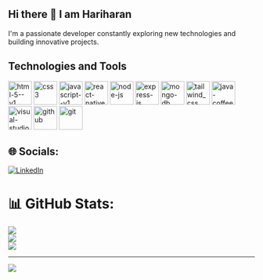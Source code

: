 ## Hi there 👋 I am Hariharan
   I'm a passionate developer constantly exploring new technologies and building innovative projects.
## Technologies and Tools
<div class="inline">
<img width="48" height="48" display="inline" src="https://img.icons8.com/color/48/html-5--v1.png" alt="html-5--v1"/>
<img width="48" height="48" display="inline" src="https://img.icons8.com/color/48/css3.png" alt="css3"/>
<img width="48" height="48" display="inline" src="https://img.icons8.com/color/48/javascript--v1.png" alt="javascript--v1"/>
<img width="48" height="48" display="inline" src="https://img.icons8.com/color/48/react-native.png" alt="react-native"/>
   <img width="48" height="48" src="https://img.icons8.com/fluency/50/node-js.png" alt="node-js"/>
   <img width="48" height="48" src="https://img.icons8.com/ios/50/express-js.png" alt="express-js"/>
   <img width="48" height="48" src="https://img.icons8.com/color/48/mongo-db.png" alt="mongo-db"/>
<img width="48" height="48" display="inline" src="https://img.icons8.com/color/48/tailwind_css.png" alt="tailwind_css"/>
<img width="48" height="48" display="inline" src="https://img.icons8.com/color/48/java-coffee-cup-logo--v1.png" alt="java-coffee-cup-logo--v1"/>
<img width="48" height="48" display="inline" src="https://img.icons8.com/fluency/50/visual-studio-code-2019.png" alt="visual-studio-code-2019"/>
<img width="48" height="48" src="https://img.icons8.com/ios-filled/50/github.png" alt="github"/>
<img width="48" height="48" src="https://img.icons8.com/color/48/git.png" alt="git"/>
   
</div>

## 🌐 Socials:
[![LinkedIn](https://img.shields.io/badge/LinkedIn-%230077B5.svg?logo=linkedin&logoColor=white)](https://linkedin.com/in/www.linkedin.com/in/ms-hariharan) 


<!-- Proudly created with GPRM ( https://gprm.itsvg.in ) -->


# 📊 GitHub Stats:
![](https://github-readme-stats.vercel.app/api?username=Harits77&theme=github_dark&hide_border=false&include_all_commits=false&count_private=false)<br/>
![](https://github-readme-streak-stats.herokuapp.com/?user=Harits77&theme=github_dark&hide_border=false)<br/>
![](https://github-readme-stats.vercel.app/api/top-langs/?username=Harits77&theme=github_dark&hide_border=false&include_all_commits=false&count_private=false&layout=compact)

---
[![](https://visitcount.itsvg.in/api?id=Harits77&icon=0&color=0)](https://visitcount.itsvg.in)

<!-- Proudly created with GPRM ( https://gprm.itsvg.in ) -->

<!-- Proudly created with GPRM ( https://gprm.itsvg.in ) -->
<!-- Proudly created with GPRM ( https://gprm.itsvg.in ) -->

<!-- Proudly created with GPRM ( https://gprm.itsvg.in ) -->

<!-- Proudly created with GPRM ( https://gprm.itsvg.in ) -->

<!-- Proudly created with GPRM ( https://gprm.itsvg.in ) -->

<!-- Proudly created with GPRM ( https://gprm.itsvg.in ) -->



<!--[![Harits77 github activity graph](https://github-readme-activity-graph.vercel.app/graph?username=Ashutosh00710)](https://github.com/ashutosh00710/github-readme-activity-graph)-->
<!--
**Harits77/Harits77** is a ✨ _special_ ✨ repository because its `README.md` (this file) appears on your GitHub profile.


- 🔭 I’m currently working on ...
- 🌱 I’m currently learning ...
- 👯 I’m looking to collaborate on ...
- 🤔 I’m looking for help with ...
- 💬 Ask me about ...
- 📫 How to reach me: ...
- 😄 Pronouns: ...
- ⚡ Fun fact: ...

